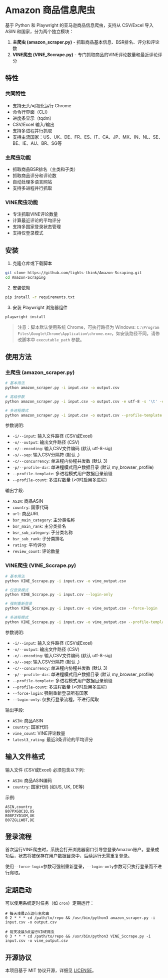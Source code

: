 # Amazon 商品信息爬虫

基于 Python 和 Playwright 的亚马逊商品信息爬虫，支持从 CSV/Excel 导入 ASIN 和国家，分为两个独立模块：

1. **主爬虫 (amazon_scraper.py)** - 抓取商品基本信息、BSR排名、评分和评论数
2. **VINE爬虫 (VINE_Sccrape.py)** - 专门抓取商品的VINE评论数量和最近评论评分

## 特性

### 共同特性
- 支持无头/可视化运行 Chrome
- 命令行界面（CLI）
- 进度条显示（tqdm）
- CSV/Excel 输入/输出
- 支持多进程并行抓取
- 支持主流国家：US、UK、DE、FR、ES、IT、CA、JP、MX、IN、NL、SE、BE、IE、AU、BR、SG等

### 主爬虫功能
- 抓取商品BSR排名（主类和子类）
- 抓取商品评分和评论数
- 自动处理多语言网站
- 支持多进程并行抓取

### VINE爬虫功能
- 专注抓取VINE评论数量
- 计算最近评论的平均评分
- 支持多国家登录状态管理
- 支持仅登录模式

## 安装

1. 克隆仓库或下载脚本

```bash
git clone https://github.com/lights-think/Amazon-Scraping.git
cd Amazon-Scraping
```

2. 安装依赖

```bash
pip install -r requirements.txt
```

3. 安装 Playwright 浏览器组件

```bash
playwright install
```

> 注意：脚本默认使用系统 Chrome，可执行路径为 Windows: `C:\Program Files\Google\Chrome\Application\chrome.exe`，如安装路径不同，请修改脚本中 `executable_path` 参数。

## 使用方法

### 主爬虫 (amazon_scraper.py)

```bash
# 基本用法
python amazon_scraper.py -i input.csv -o output.csv

# 高级参数
python amazon_scraper.py -i input.csv -o output.csv -e utf-8 -s '\t' -c 3 -p my_browser_profile

# 多进程模式
python amazon_scraper.py -i input.csv -o output.csv --profile-template my_profile_ --profile-count 4
```

参数说明:
- `-i/--input`: 输入文件路径 (CSV或Excel)
- `-o/--output`: 输出文件路径 (CSV)
- `-e/--encoding`: 输入CSV文件编码 (默认 utf-8-sig)
- `-s/--sep`: 输入CSV分隔符 (默认 ,)
- `-c/--concurrency`: 单进程内协程并发数 (默认 3)
- `-p/--profile-dir`: 单进程模式用户数据目录 (默认 my_browser_profile)
- `--profile-template`: 多进程模式用户数据目录前缀
- `--profile-count`: 多进程数量 (>0时启用多进程)

输出字段:
- `ASIN`: 商品ASIN
- `country`: 国家代码
- `url`: 商品URL
- `bsr_main_category`: 主分类名称
- `bsr_main_rank`: 主分类排名
- `bsr_sub_category`: 子分类名称
- `bsr_sub_rank`: 子分类排名
- `rating`: 平均评分
- `review_count`: 评论数量

### VINE爬虫 (VINE_Sccrape.py)

```bash
# 基本用法
python VINE_Sccrape.py -i input.csv -o vine_output.csv

# 仅登录模式
python VINE_Sccrape.py -i input.csv --login-only

# 强制重新登录
python VINE_Sccrape.py -i input.csv -o vine_output.csv --force-login

# 多进程模式
python VINE_Sccrape.py -i input.csv -o vine_output.csv --profile-template vine_profile_ --profile-count 4
```

参数说明:
- `-i/--input`: 输入文件路径 (CSV或Excel)
- `-o/--output`: 输出文件路径 (CSV)
- `-e/--encoding`: 输入CSV文件编码 (默认 utf-8-sig)
- `-s/--sep`: 输入CSV分隔符 (默认 ,)
- `-c/--concurrency`: 单进程内协程并发数 (默认 3)
- `-p/--profile-dir`: 单进程模式用户数据目录 (默认 my_browser_profile)
- `--profile-template`: 多进程模式用户数据目录前缀
- `--profile-count`: 多进程数量 (>0时启用多进程)
- `--force-login`: 强制重新登录所有国家
- `--login-only`: 仅执行登录流程，不进行爬取

输出字段:
- `ASIN`: 商品ASIN
- `country`: 国家代码
- `vine_count`: VINE评论数量
- `latest3_rating`: 最近3条评论的平均评分

## 输入文件格式

输入文件 (CSV或Excel) 必须包含以下列:
- `ASIN`: 商品ASIN编码
- `country`: 国家代码 (如US, UK, DE等)

示例:
```
ASIN,country
B07PXGQC1Q,US
B08F2YD1GM,UK
B07ZGLLWBT,DE
```

## 登录流程

首次运行VINE爬虫时，系统会打开浏览器窗口引导您登录Amazon账户。登录成功后，状态将被保存在用户数据目录中，后续运行无需重复登录。

使用`--force-login`参数可强制重新登录，`--login-only`参数可只执行登录而不进行爬取。

## 定期启动

可以使用系统定时任务（如 `cron`）定期运行：

```cron
# 每天凌晨2点运行主爬虫
0 2 * * * cd /path/to/repo && /usr/bin/python3 amazon_scraper.py -i input.csv -o output.csv

# 每天凌晨3点运行VINE爬虫
0 3 * * * cd /path/to/repo && /usr/bin/python3 VINE_Sccrape.py -i input.csv -o vine_output.csv
```

## 开源协议

本项目基于 MIT 协议开源，详细见 [LICENSE](LICENSE)。 